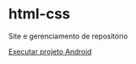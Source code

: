 # html-css
 
Site e gerenciamento de repositório

<a href="https://fabriciomrebeschini.github.io/html-css/exercicios/FirstProject/android.html">Executar projeto Android</a>